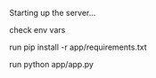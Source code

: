Starting up the server...

check env vars

run pip install -r app/requirements.txt

run python app/app.py